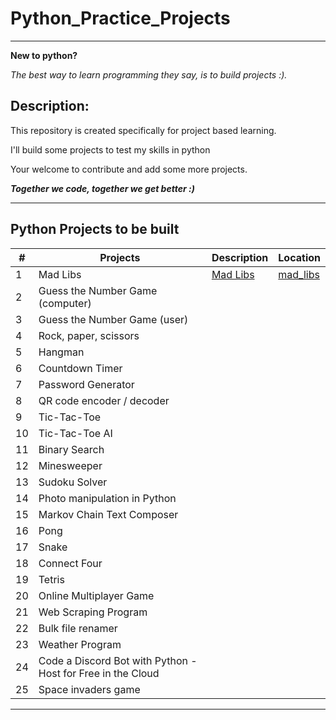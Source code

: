 # Python_Practice_Projects
___
**New to python?**

_The best way to learn programming they say, is to build projects :)._

## Description:
This repository is created specifically for project based learning.

I'll build some projects to test my skills in python

Your welcome to contribute and add some more projects.

**_Together we code, together we get better :)_**
___

## Python Projects to be built

| # | Projects | Description | Location |
| --- | --- | --- | --- |
| 1 | Mad Libs | [Mad Libs](./mad_libs/README.md) |[mad_libs](./mad_libs)|
|2|Guess the Number Game (computer)|
|3|Guess the Number Game (user)
|4|Rock, paper, scissors
|5|Hangman
|6|Countdown Timer
|7|Password Generator
|8|QR code encoder / decoder
|9|Tic-Tac-Toe
|10|Tic-Tac-Toe AI
|11|Binary Search
|12|Minesweeper
|13|Sudoku Solver
|14|Photo manipulation in Python
|15|Markov Chain Text Composer
|16|Pong
|17|Snake
|18|Connect Four
|19|Tetris
|20|Online Multiplayer Game
|21|Web Scraping Program
|22|Bulk file renamer
|23|Weather Program
|24|Code a Discord Bot with Python \- Host for Free in the Cloud
|25|Space invaders game
___
